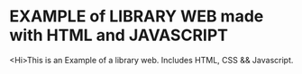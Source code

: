 # EXAMPLE of LIBRARY WEB made with HTML and JAVASCRIPT
&lt;Hi>This is an Example of a library web. Includes HTML, CSS &amp;&amp; Javascript.
